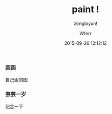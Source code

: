 ﻿---
title:  "paint !"
subtitle: "zongbiyun!"
author: "Wferr"
avatar: "img/authors/wferr.png"
image: "img/a.jpg"
date:   2015-09-26 12:12:12
---

### 画画
自己画的图
### 芸芸一岁
纪念一下